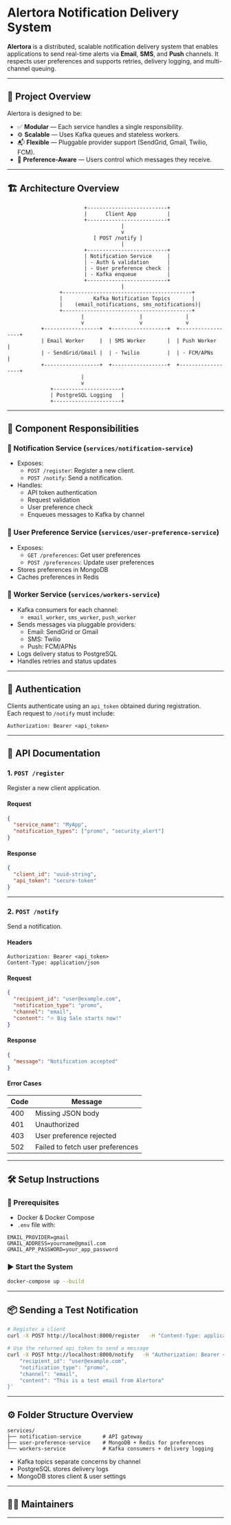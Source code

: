 # Alertora Notification Delivery System

**Alertora** is a distributed, scalable notification delivery system that enables applications to send real-time alerts via **Email**, **SMS**, and **Push** channels. It respects user preferences and supports retries, delivery logging, and multi-channel queuing.

---

## 🧭 Project Overview

Alertora is designed to be:

- ✅ **Modular** — Each service handles a single responsibility.
- ⚙️ **Scalable** — Uses Kafka queues and stateless workers.
- 📬 **Flexible** — Pluggable provider support (SendGrid, Gmail, Twilio, FCM).
- 🔐 **Preference-Aware** — Users control which messages they receive.

---

## 🏗️ Architecture Overview

```
                         +--------------------------+
                         |      Client App          |
                         +--------------------------+
                                     |
                                     v
                            [ POST /notify ]
                                     |
                         +--------------------------+
                         | Notification Service     |
                         | - Auth & validation      |
                         | - User preference check  |
                         | - Kafka enqueue          |
                         +--------------------------+
                                     |
                 +------------------------------------------+
                 |          Kafka Notification Topics       |
                 |    (email_notifications, sms_notifications)|
                 +------------------------------------------+
                        |                  |              |
                        v                  v              v
           +------------------+  +------------------+  +------------------+
           | Email Worker     |  | SMS Worker       |  | Push Worker      |
           | - SendGrid/Gmail |  | - Twilio         |  | - FCM/APNs       |
           +------------------+  +------------------+  +------------------+
                        |
                        v
              +----------------------+
              | PostgreSQL Logging   |
              +----------------------+
```

---

## 🧩 Component Responsibilities

### 🔹 Notification Service (`services/notification-service`)
- Exposes:
  - `POST /register`: Register a new client.
  - `POST /notify`: Send a notification.
- Handles:
  - API token authentication
  - Request validation
  - User preference check
  - Enqueues messages to Kafka by channel

### 🔹 User Preference Service (`services/user-preference-service`)
- Exposes:
  - `GET /preferences`: Get user preferences
  - `POST /preferences`: Update user preferences
- Stores preferences in MongoDB
- Caches preferences in Redis

### 🔹 Worker Service (`services/workers-service`)
- Kafka consumers for each channel:
  - `email_worker`, `sms_worker`, `push_worker`
- Sends messages via pluggable providers:
  - Email: SendGrid or Gmail
  - SMS: Twilio
  - Push: FCM/APNs
- Logs delivery status to PostgreSQL
- Handles retries and status updates

---

## 🔐 Authentication

Clients authenticate using an `api_token` obtained during registration.  
Each request to `/notify` must include:

```
Authorization: Bearer <api_token>
```

---

## 🚀 API Documentation

### 1. `POST /register`

Register a new client application.

#### Request

```json
{
  "service_name": "MyApp",
  "notification_types": ["promo", "security_alert"]
}
```

#### Response

```json
{
  "client_id": "uuid-string",
  "api_token": "secure-token"
}
```

---

### 2. `POST /notify`

Send a notification.

#### Headers

```
Authorization: Bearer <api_token>
Content-Type: application/json
```

#### Request

```json
{
  "recipient_id": "user@example.com",
  "notification_type": "promo",
  "channel": "email",
  "content": "🔥 Big Sale starts now!"
}
```

#### Response

```json
{
  "message": "Notification accepted"
}
```

#### Error Cases

| Code | Message                             |
|------|-------------------------------------|
| 400  | Missing JSON body                   |
| 401  | Unauthorized                        |
| 403  | User preference rejected            |
| 502  | Failed to fetch user preferences    |

---

## 🛠️ Setup Instructions

### 📁 Prerequisites

- Docker & Docker Compose
- `.env` file with:

```env
EMAIL_PROVIDER=gmail
GMAIL_ADDRESS=yourname@gmail.com
GMAIL_APP_PASSWORD=your_app_password
```

### ▶️ Start the System

```bash
docker-compose up --build
```

---

## 📦 Sending a Test Notification

```bash
# Register a client
curl -X POST http://localhost:8000/register   -H "Content-Type: application/json"   -d '{"service_name": "MyApp", "notification_types": ["promo"]}'

# Use the returned api_token to send a message
curl -X POST http://localhost:8000/notify   -H "Authorization: Bearer <api_token>"   -H "Content-Type: application/json"   -d '{
    "recipient_id": "user@example.com",
    "notification_type": "promo",
    "channel": "email",
    "content": "This is a test email from Alertora"
}'
```

---

## ⚙️ Folder Structure Overview

```
services/
├── notification-service       # API gateway
├── user-preference-service    # MongoDB + Redis for preferences
└── workers-service            # Kafka consumers + delivery logging
```

- Kafka topics separate concerns by channel
- PostgreSQL stores delivery logs
- MongoDB stores client & user settings

---

## 🧑‍💻 Maintainers


---